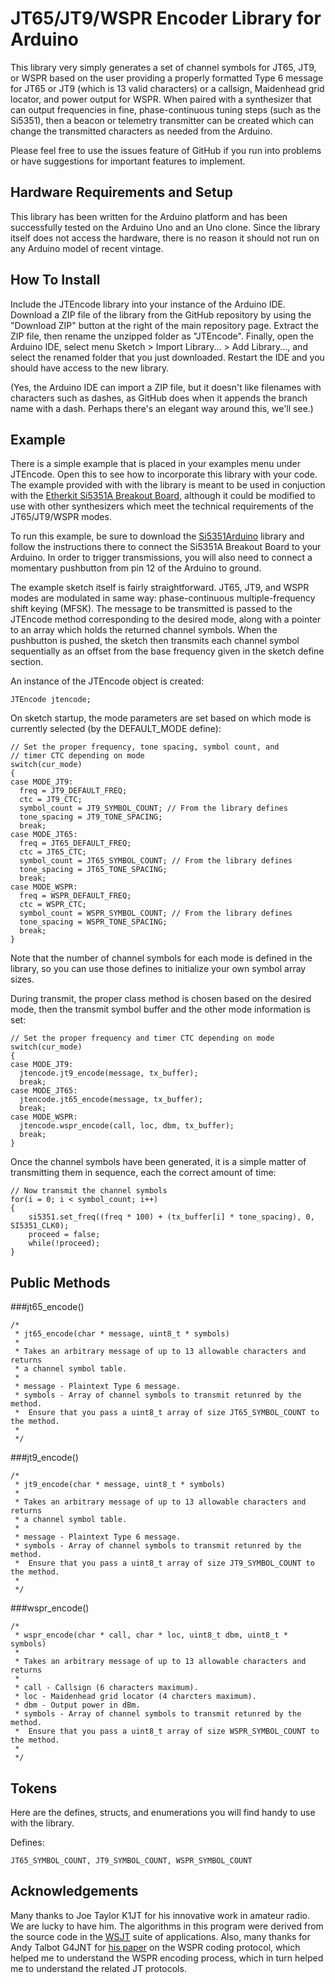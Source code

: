 JT65/JT9/WSPR Encoder Library for Arduino
=========================================
This library very simply generates a set of channel symbols for JT65, JT9, or WSPR based on the user providing a properly formatted Type 6 message for JT65 or JT9 (which is 13 valid characters) or a callsign, Maidenhead grid locator, and power output for WSPR. When paired with a synthesizer that can output frequencies in fine, phase-continuous tuning steps (such as the Si5351), then a beacon or telemetry transmitter can be created which can change the transmitted characters as needed from the Arduino.

Please feel free to use the issues feature of GitHub if you run into problems or have suggestions for important features to implement.

Hardware Requirements and Setup
-------------------------------
This library has been written for the Arduino platform and has been successfully tested on the Arduino Uno and an Uno clone. Since the library itself does not access the hardware, there is no reason it should not run on any Arduino model of recent vintage.

How To Install
--------------
Include the JTEncode library into your instance of the Arduino IDE. Download a ZIP file of the library from the GitHub repository by using the "Download ZIP" button at the right of the main repository page. Extract the ZIP file, then rename the unzipped folder as "JTEncode". Finally, open the Arduino IDE, select menu Sketch > Import Library... > Add Library..., and select the renamed folder that you just downloaded. Restart the IDE and you should have access to the new library.

(Yes, the Arduino IDE can import a ZIP file, but it doesn't like filenames with characters such as dashes, as GitHub does when it appends the branch name with a dash. Perhaps there's an elegant way around this, we'll see.)

Example
-------
There is a simple example that is placed in your examples menu under JTEncode. Open this to see how to incorporate this library with your code. The example provided with with the library is meant to be used in conjuction with the [Etherkit Si5351A Breakout Board](https://www.etherkit.com/rf-modules/si5351a-breakout-board.html), although it could be modified to use with other synthesizers which meet the technical requirements of the JT65/JT9/WSPR modes.

To run this example, be sure to download the [Si5351Arduino](https://github.com/etherkit/Si5351Arduino) library and follow the instructions there to connect the Si5351A Breakout Board to your Arduino. In order to trigger transmissions, you will also need to connect a momentary pushbutton from pin 12 of the Arduino to ground.

The example sketch itself is fairly straightforward. JT65, JT9, and WSPR modes are modulated in same way: phase-continuous multiple-frequency shift keying (MFSK). The message to be transmitted is passed to the JTEncode method corresponding to the desired mode, along with a pointer to an array which holds the returned channel symbols. When the pushbutton is pushed, the sketch then transmits each channel symbol sequentially as an offset from the base frequency given in the sketch define section.

An instance of the JTEncode object is created:

    JTEncode jtencode;

On sketch startup, the mode parameters are set based on which mode is currently selected (by the DEFAULT_MODE define):

    // Set the proper frequency, tone spacing, symbol count, and
    // timer CTC depending on mode
    switch(cur_mode)
    {
    case MODE_JT9:
      freq = JT9_DEFAULT_FREQ;
      ctc = JT9_CTC;
      symbol_count = JT9_SYMBOL_COUNT; // From the library defines
      tone_spacing = JT9_TONE_SPACING;
      break;
    case MODE_JT65:
      freq = JT65_DEFAULT_FREQ;
      ctc = JT65_CTC;
      symbol_count = JT65_SYMBOL_COUNT; // From the library defines
      tone_spacing = JT65_TONE_SPACING;
      break;
    case MODE_WSPR:
      freq = WSPR_DEFAULT_FREQ;
      ctc = WSPR_CTC;
      symbol_count = WSPR_SYMBOL_COUNT; // From the library defines
      tone_spacing = WSPR_TONE_SPACING;
      break;
    }

Note that the number of channel symbols for each mode is defined in the library, so you can use those defines to initialize your own symbol array sizes.

During transmit, the proper class method is chosen based on the desired mode, then the transmit symbol buffer and the other mode information is set:

    // Set the proper frequency and timer CTC depending on mode
    switch(cur_mode)
    {
    case MODE_JT9:
      jtencode.jt9_encode(message, tx_buffer);
      break;
    case MODE_JT65:
      jtencode.jt65_encode(message, tx_buffer);
      break;
    case MODE_WSPR:
      jtencode.wspr_encode(call, loc, dbm, tx_buffer);
      break;
    }

Once the channel symbols have been generated, it is a simple matter of transmitting them in sequence, each the correct amount of time:

    // Now transmit the channel symbols
    for(i = 0; i < symbol_count; i++)
    {
        si5351.set_freq((freq * 100) + (tx_buffer[i] * tone_spacing), 0, SI5351_CLK0);
        proceed = false;
        while(!proceed);
    }

Public Methods
------------------
###jt65_encode()
```
/*
 * jt65_encode(char * message, uint8_t * symbols)
 *
 * Takes an arbitrary message of up to 13 allowable characters and returns
 * a channel symbol table.
 *
 * message - Plaintext Type 6 message.
 * symbols - Array of channel symbols to transmit retunred by the method.
 *  Ensure that you pass a uint8_t array of size JT65_SYMBOL_COUNT to the method.
 *
 */
```
###jt9_encode()
```
/*
 * jt9_encode(char * message, uint8_t * symbols)
 *
 * Takes an arbitrary message of up to 13 allowable characters and returns
 * a channel symbol table.
 *
 * message - Plaintext Type 6 message.
 * symbols - Array of channel symbols to transmit retunred by the method.
 *  Ensure that you pass a uint8_t array of size JT9_SYMBOL_COUNT to the method.
 *
 */
```

###wspr_encode()
```
/*
 * wspr_encode(char * call, char * loc, uint8_t dbm, uint8_t * symbols)
 *
 * Takes an arbitrary message of up to 13 allowable characters and returns
 *
 * call - Callsign (6 characters maximum).
 * loc - Maidenhead grid locator (4 charcters maximum).
 * dbm - Output power in dBm.
 * symbols - Array of channel symbols to transmit retunred by the method.
 *  Ensure that you pass a uint8_t array of size WSPR_SYMBOL_COUNT to the method.
 *
 */
```
Tokens
------
Here are the defines, structs, and enumerations you will find handy to use with the library.

Defines:

    JT65_SYMBOL_COUNT, JT9_SYMBOL_COUNT, WSPR_SYMBOL_COUNT

Acknowledgements
----------------
Many thanks to Joe Taylor K1JT for his innovative work in amateur radio. We are lucky to have him. The algorithms in this program were derived from the source code in the [WSJT](http://sourceforge.net/projects/wsjt/) suite of applications. Also, many thanks for Andy Talbot G4JNT for [his paper](http://www.g4jnt.com/JTModesBcns.htm) on the WSPR coding protocol, which helped me to understand the WSPR encoding process, which in turn helped me to understand the related JT protocols.

